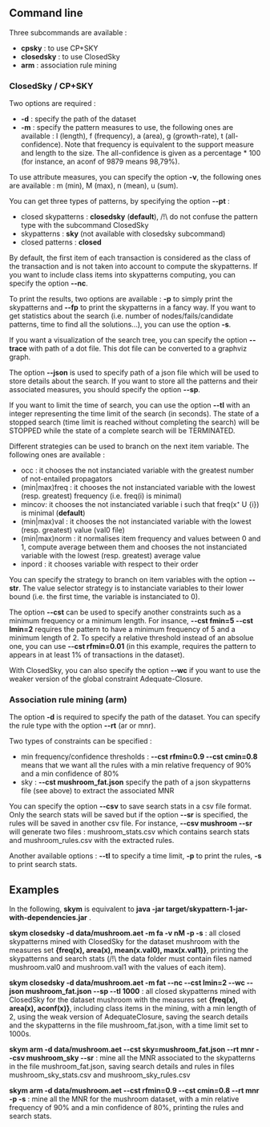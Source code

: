 ## Command line

Three subcommands are available :

- **cpsky** : to use CP+SKY
- **closedsky** : to use ClosedSky
- **arm** : association rule mining

### ClosedSky / CP+SKY

Two options are required :

- **-d** : specify the path of the dataset
- **-m** : specify the pattern measures to use, the following ones are available : l (length), f (frequency), a (area), g (growth-rate), t (all-confidence). Note that frequency is equivalent to the support measure and length to the size. The all-confidence is given as a percentage * 100 (for instance, an aconf of 9879 means 98,79%).

To use attribute measures, you can specify the option **-v**, the following ones are available : m (min), M (max), n (mean), u (sum).

You can get three types of patterns, by specifying the option **--pt** :

- closed skypatterns : **closedsky** (**default**), /!\ do not confuse the pattern type with the subcommand ClosedSky
- skypatterns : **sky** (not available with closedsky subcommand)
- closed patterns : **closed**

By default, the first item of each transaction is considered as the class of the transaction and is not taken into account to compute the skypatterns. If you want to include class items into skypatterns computing, you can specify the option **--nc**.

To print the results, two options are available : **-p** to simply print the skypatterns and **--fp** to print the skypatterns in a fancy way. If you want to get statistics about the search (i.e. number of nodes/fails/candidate patterns, time to find all the solutions...), you can use the option **-s**.

If you want a visualization of the search tree, you can specify the option **--trace** with path of a dot file. This dot file can be converted to a graphviz graph.

The option **--json** is used to specify path of a json file which will be used to store details about the search. If you want to store all the patterns and their associated measures, you should specify the option **--sp**.

If you want to limit the time of search, you can use the option **--tl** with an integer representing the time limit of the search (in seconds). The state of a stopped search (time limit is reached without completing the search) will be STOPPED while the state of a complete search will be TERMINATED.

Different strategies can be used to branch on the next item variable. The following ones are available :

- occ : it chooses the not instanciated variable with the greatest number of not-entailed propagators
- (min|max)freq : it chooses the not instanciated variable with the lowest (resp. greatest) frequency (i.e. freq(i) is minimal)
- mincov: it chooses the not instanciated variable i such that freq(x⁺ U {i}) is minimal (**default**)
- (min|max)val : it chooses the not instanciated variable with the lowest (resp. greatest) value (val0 file)
- (min|max)norm : it normalises item frequency and values between 0 and 1, compute average between them and chooses the not instanciated variable with the lowest (resp. greatest) average value
- inpord : it chooses variable with respect to their order

You can specify the strategy to branch on item variables with the option **--str**. The value selector strategy is to instanciate variables to their lower bound (i.e. the first time, the variable is instanciated to 0).

The option **--cst** can be used to specify another constraints such as a minimum frequency or a minimum length. For insance, **--cst fmin=5 --cst lmin=2** requires the pattern to have a minimum frequency of 5 and a minimum length of 2. To specify a relative threshold instead of an absolue one, you can use **--cst rfmin=0.01** (in this example, requires the pattern to appears in at least 1% of transactions in the dataset).

With ClosedSky, you can also specify the option **--wc** if you want to use the weaker version of the global constraint Adequate-Closure.

### Association rule mining (arm)

The option **-d** is required to specify the path of the dataset. You can specify the rule type with the option **--rt** (ar or mnr).

Two types of constraints can be specified :

- min frequency/confidence thresholds : **--cst rfmin=0.9 --cst cmin=0.8** means that we want all the rules with a min relative frequency of 90% and a min confidence of 80%
- sky : **--cst mushroom_fat.json** specify the path of a json skypatterns file (see above) to extract the associated MNR

You can specify the option **--csv** to save search stats in a csv file format. Only the search stats will be saved but if the option **--sr** is specified, the rules will be saved in another csv file. For instance, **--csv mushroom --sr** will generate two files : mushroom_stats.csv which contains search stats and mushroom_rules.csv with the extracted rules.

Another available options : **--tl** to specify a time limit, **-p** to print the rules, **-s** to print search stats.

## Examples

In the following, **skym** is equivalent to **java -jar target/skypattern-1-jar-with-dependencies.jar** .

**skym closedsky -d data/mushroom.aet -m fa -v nM -p -s** : all closed skypatterns mined with ClosedSky for the dataset mushroom with the measures set **{freq(x), area(x), mean(x.val0), max(x.val1)}**, printing the skypatterns and search stats (/!\\ the data folder must contain files named mushroom.val0 and mushroom.val1 with the values of each item).

**skym closedsky -d data/mushroom.aet -m fat --nc --cst lmin=2 --wc --json mushroom_fat.json --sp --tl 1000** : all closed skypatterns mined with ClosedSky for the dataset mushroom with the measures set **{freq(x), area(x), aconf(x)}**, including class items in the mining, with a min length of 2, using the weak version of AdequateClosure, saving the search details and the skypatterns in the file mushroom_fat.json, with a time limit set to 1000s.

**skym arm -d data/mushroom.aet --cst sky=mushroom_fat.json --rt mnr --csv mushroom_sky --sr** : mine all the MNR associated to the skypatterns in the file mushroom_fat.json, saving search details and rules in files mushroom_sky_stats.csv and mushroom_sky_rules.csv

**skym arm -d data/mushroom.aet --cst rfmin=0.9 --cst cmin=0.8 --rt mnr -p -s** : mine all the MNR for the mushroom dataset, with a min relative frequency of 90% and a min confidence of 80%, printing the rules and search stats.